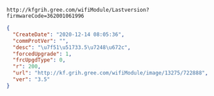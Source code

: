 `http://kfgrih.gree.com/wifiModule/Lastversion?firmwareCode=362001061996`

```json
{
  "CreateDate": "2020-12-14 08:05:36",
  "commProtVer": "",
  "desc": "\u7f51\u51733.5\u7248\u672c",
  "forcedUpgrade": 1,
  "frcUpgdType": 0,
  "r": 200,
  "url": "http://kf.grih.gree.com/wifiModule/image/13275/722888",
  "ver": "3.5"
}
```